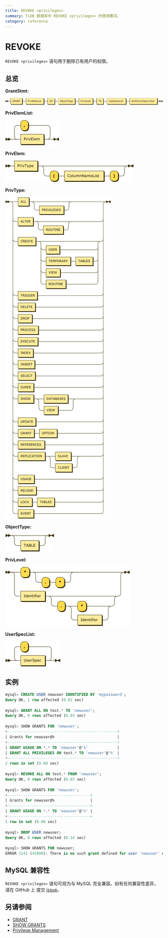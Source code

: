 ```yaml
---
title: REVOKE <privileges>
summary: TiDB 数据库中 REVOKE <privileges> 的使用概况。
category: reference
---
```


# REVOKE <privileges>

`REVOKE <privileges>` 语句用于删除已有用户的权限。

## 总览

**GrantStmt:**

![GrantStmt](/media/sqlgram/GrantStmt.png)

**PrivElemList:**

![PrivElemList](/media/sqlgram/PrivElemList.png)

**PrivElem:**

![PrivElem](/media/sqlgram/PrivElem.png)

**PrivType:**

![PrivType](/media/sqlgram/PrivType.png)

**ObjectType:**

![ObjectType](/media/sqlgram/ObjectType.png)

**PrivLevel:**

![PrivLevel](/media/sqlgram/PrivLevel.png)

**UserSpecList:**

![UserSpecList](/media/sqlgram/UserSpecList.png)

## 实例

```sql
mysql> CREATE USER newuser IDENTIFIED BY 'mypassword';
Query OK, 1 row affected (0.02 sec)

mysql> GRANT ALL ON test.* TO 'newuser';
Query OK, 0 rows affected (0.03 sec)

mysql> SHOW GRANTS FOR 'newuser';
+-------------------------------------------------+
| Grants for newuser@%                            |
+-------------------------------------------------+
| GRANT USAGE ON *.* TO 'newuser'@'%'             |
| GRANT ALL PRIVILEGES ON test.* TO 'newuser'@'%' |
+-------------------------------------------------+
2 rows in set (0.00 sec)

mysql> REVOKE ALL ON test.* FROM 'newuser';
Query OK, 0 rows affected (0.03 sec)

mysql> SHOW GRANTS FOR 'newuser';
+-------------------------------------+
| Grants for newuser@%                |
+-------------------------------------+
| GRANT USAGE ON *.* TO 'newuser'@'%' |
+-------------------------------------+
1 row in set (0.00 sec)

mysql> DROP USER newuser;
Query OK, 0 rows affected (0.14 sec)

mysql> SHOW GRANTS FOR newuser;
ERROR 1141 (42000): There is no such grant defined for user 'newuser' on host '%'
```

## MySQL 兼容性

`REVOKE <privileges>` 语句可视为与 MySQL 完全兼容。如有任何兼容性差异，请在 GitHub 上 提交 [issue](/report-issue.md)。

## 另请参阅

* [GRANT <privileges>](/dev/reference/sql/statements/grant-privileges.md)
* [SHOW GRANTS](/dev/reference/sql/statements/show-grants.md)
* [Privilege Management](/dev/reference/security/privilege-system.md)